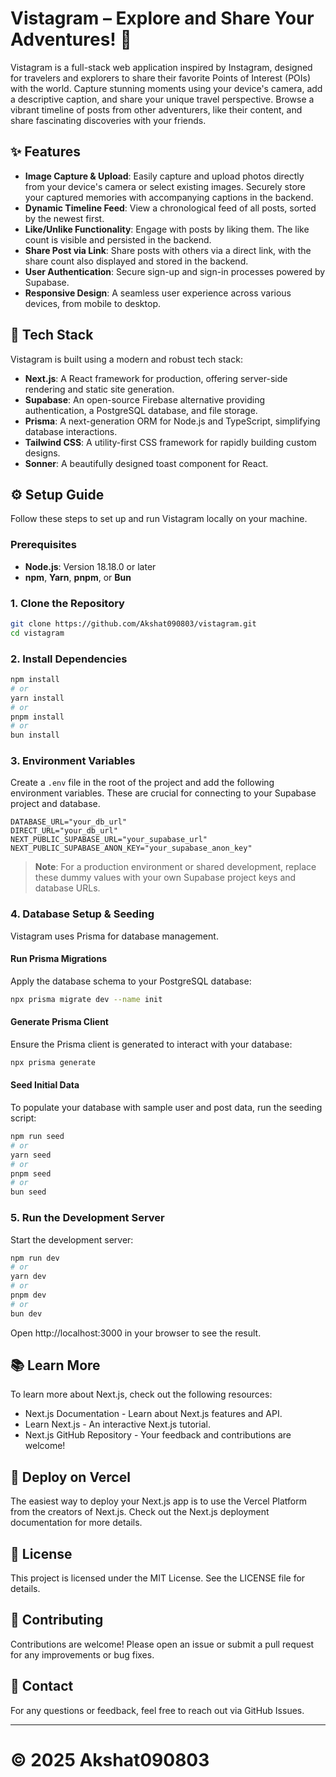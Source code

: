 # Vistagram – Explore and Share Your Adventures! 📸

Vistagram is a full-stack web application inspired by Instagram, designed for travelers and explorers to share their favorite Points of Interest (POIs) with the world. Capture stunning moments using your device's camera, add a descriptive caption, and share your unique travel perspective. Browse a vibrant timeline of posts from other adventurers, like their content, and share fascinating discoveries with your friends.

## ✨ Features

- **Image Capture & Upload**: Easily capture and upload photos directly from your device's camera or select existing images. Securely store your captured memories with accompanying captions in the backend.
- **Dynamic Timeline Feed**: View a chronological feed of all posts, sorted by the newest first.
- **Like/Unlike Functionality**: Engage with posts by liking them. The like count is visible and persisted in the backend.
- **Share Post via Link**: Share posts with others via a direct link, with the share count also displayed and stored in the backend.
- **User Authentication**: Secure sign-up and sign-in processes powered by Supabase.
- **Responsive Design**: A seamless user experience across various devices, from mobile to desktop.

## 🚀 Tech Stack

Vistagram is built using a modern and robust tech stack:

- **Next.js**: A React framework for production, offering server-side rendering and static site generation.
- **Supabase**: An open-source Firebase alternative providing authentication, a PostgreSQL database, and file storage.
- **Prisma**: A next-generation ORM for Node.js and TypeScript, simplifying database interactions.
- **Tailwind CSS**: A utility-first CSS framework for rapidly building custom designs.
- **Sonner**: A beautifully designed toast component for React.

## ⚙️ Setup Guide

Follow these steps to set up and run Vistagram locally on your machine.

### Prerequisites

- **Node.js**: Version 18.18.0 or later
- **npm**, **Yarn**, **pnpm**, or **Bun**

### 1. Clone the Repository

```bash
git clone https://github.com/Akshat090803/vistagram.git
cd vistagram
```

### 2. Install Dependencies

```bash
npm install
# or
yarn install
# or
pnpm install
# or
bun install
```

### 3. Environment Variables

Create a `.env` file in the root of the project and add the following environment variables. These are crucial for connecting to your Supabase project and database.

```env
DATABASE_URL="your_db_url"
DIRECT_URL="your_db_url"
NEXT_PUBLIC_SUPABASE_URL="your_supabase_url"
NEXT_PUBLIC_SUPABASE_ANON_KEY="your_supabase_anon_key"
```

> **Note**: For a production environment or shared development, replace these dummy values with your own Supabase project keys and database URLs.

### 4. Database Setup & Seeding

Vistagram uses Prisma for database management.

#### Run Prisma Migrations

Apply the database schema to your PostgreSQL database:

```bash
npx prisma migrate dev --name init
```

#### Generate Prisma Client

Ensure the Prisma client is generated to interact with your database:

```bash
npx prisma generate
```

#### Seed Initial Data

To populate your database with sample user and post data, run the seeding script:

```bash
npm run seed
# or
yarn seed
# or
pnpm seed
# or
bun seed
```

### 5. Run the Development Server

Start the development server:

```bash
npm run dev
# or
yarn dev
# or
pnpm dev
# or
bun dev
```

Open http://localhost:3000 in your browser to see the result.

## 📚 Learn More

To learn more about Next.js, check out the following resources:

- Next.js Documentation - Learn about Next.js features and API.
- Learn Next.js - An interactive Next.js tutorial.
- Next.js GitHub Repository - Your feedback and contributions are welcome!

## 🚀 Deploy on Vercel

The easiest way to deploy your Next.js app is to use the Vercel Platform from the creators of Next.js. Check out the Next.js deployment documentation for more details.

## 📝 License

This project is licensed under the MIT License. See the LICENSE file for details.

## 🙌 Contributing

Contributions are welcome! Please open an issue or submit a pull request for any improvements or bug fixes.

## 📧 Contact

For any questions or feedback, feel free to reach out via GitHub Issues.

---

# © 2025 Akshat090803
